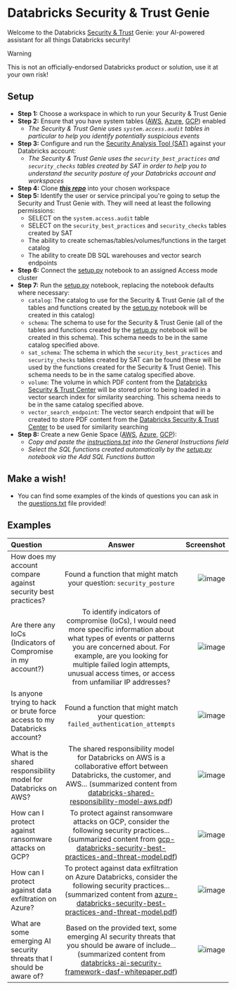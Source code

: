 # Databricks Security & Trust Genie

Welcome to the Databricks [Security & Trust](https://www.databricks.com/trust) Genie: your AI-powered assistant for all things Databricks security!

> [!WARNING] 
> This is not an officially-endorsed Databricks product or solution, use it at your own risk!

## Setup

* **Step 1:** Choose a workspace in which to run your Security & Trust Genie 
* **Step 2:** Ensure that you have system tables ([AWS](https://docs.databricks.com/en/admin/system-tables/index.html), [Azure](https://learn.microsoft.com/en-us/azure/databricks/admin/system-tables/), [GCP](https://docs.gcp.databricks.com/en/admin/system-tables/index.html)) enabled 
    * _The Security & Trust Genie uses `system.access.audit` tables in particular to help you identify potentially suspicious events_
* **Step 3:** Configure and run the [Security Analysis Tool (SAT)](https://github.com/databricks-industry-solutions/security-analysis-tool) against your Databricks account:
    * _The Security & Trust Genie uses the `security_best_practices` and `security_checks` tables created by SAT in order to help you to understand the security posture of your Databricks account and workspaces_
* **Step 4:** Clone [**_this repo_**](https://github.com/andyweaves/security-and-trust-genie) into your chosen workspace
* **Step 5:** Identify the user or service principal you're going to setup the Security and Trust Genie with. They will need at least the following permissions:
    * SELECT on the `system.access.audit` table
    * SELECT on the `security_best_practices` and `security_checks` tables created by SAT 
    * The ability to create schemas/tables/volumes/functions in the target catalog
    * The ability to create DB SQL warehouses and vector search endpoints
* **Step 6:** Connect the [setup.py](notebooks/setup.py) notebook to an assigned Access mode cluster
* **Step 7:** Run the [setup.py](notebooks/setup.py) notebook, replacing the notebook defaults where necessary:
    * `catalog`: The catalog to use for the Security & Trust Genie (all of the tables and functions created by the [setup.py](notebooks/setup.py) notebook will be created in this catalog)
    * `schema`: The schema to use for the Security & Trust Genie (all of the tables and functions created by the [setup.py](notebooks/setup.py) notebook will be created in this schema). This schema needs to be in the same catalog specified above.
    * `sat_schema`: The schema in which the `security_best_practices` and `security_checks` tables created by SAT can be found (these will be used by the functions created for the Security & Trust Genie). This schema needs to be in the same catalog specified above.
    * `volume`: The volume in which PDF content from the [Databricks Security & Trust Center](https://www.databricks.com/trust) will be stored prior to being loaded in a vector search index for similarity searching. This schema needs to be in the same catalog specified above.
    * `vector_search_endpoint`: The vector search endpoint that will be created to store PDF content from the [Databricks Security & Trust Center](https://www.databricks.com/trust) to be used for similarity searching 
* **Step 8:** Create a new Genie Space ([AWS](https://docs.databricks.com/en/genie/index.html#create-a-new-genie-space), [Azure](https://learn.microsoft.com/en-us/azure/databricks/genie/#create-a-new-genie-space), [GCP](https://docs.gcp.databricks.com/en/genie/index.html#create-a-new-genie-space)):
    * _Copy and paste the [instructions.txt](resources/instructions.txt) into the General Instructions field_
    * _Select the SQL functions created automatically by the [setup.py](notebooks/setup.py) notebook via the Add SQL Functions button_

## Make a wish!

* You can find some examples of the kinds of questions you can ask in the [questions.txt](resources/questions.txt) file provided!

## Examples

| Question      | Answer | Screenshot    |
| :---        |    :----:   |          ---: |
| How does my account compare against security best practices?  |  Found a function that might match your question: `security_posture`     | ![image](https://github.com/user-attachments/assets/47a270d0-7e2b-4baf-956b-8629417f36b2) |
| Are there any IoCs (Indicators of Compromise in my account?)   | To identify indicators of compromise (IoCs), I would need more specific information about what types of events or patterns you are concerned about. For example, are you looking for multiple failed login attempts, unusual access times, or access from unfamiliar IP addresses?        | ![image](https://github.com/user-attachments/assets/59faaa96-6ac5-4a1c-923f-80c5af7568cd)     |
| Is anyone trying to hack or brute force access to my Databricks account?   |  Found a function that might match your question: `failed_authentication_attempts`     |  ![image](https://github.com/user-attachments/assets/99a0f198-f4ce-4b3e-ae7b-8b2eab588d91) |
| What is the shared responsibility model for Databricks on AWS?      | The shared responsibility model for Databricks on AWS is a collaborative effort between Databricks, the customer, and AWS... (summarized content from [databricks-shared-responsibility-model-aws.pdf](https://www.databricks.com/trust/security-features#documentation))      | ![image](https://github.com/user-attachments/assets/c006a3df-c897-4598-a363-c69efbbd4ea2) |
| How can I protect against ransomware attacks on GCP?   |  To protect against ransomware attacks on GCP, consider the following security practices... (summarized content from [gcp-databricks-security-best-practices-and-threat-model.pdf](https://www.databricks.com/trust/security-features/best-practices)) | ![image](https://github.com/user-attachments/assets/b41275fe-13f4-438f-b350-78c1fc0ef7dd) |
| How can I protect against data exfiltration on Azure? |  To protect against data exfiltration on Azure Databricks, consider the following security practices... (summarized content from [azure-databricks-security-best-practices-and-threat-model.pdf](https://www.databricks.com/trust/security-features/best-practices))       |  ![image](https://github.com/user-attachments/assets/8349f15b-b08f-464a-b65f-dd8b69a4a77e) |
| What are some emerging AI security threats that I should be aware of?   |   Based on the provided text, some emerging AI security threats that you should be aware of include... (summarized content from [databricks-ai-security-framework-dasf-whitepaper.pdf](https://www.databricks.com/resources/whitepaper/databricks-ai-security-framework-dasf))   | ![image](https://github.com/user-attachments/assets/90853bc1-5ea4-4e59-afa2-63fa07679b1e) |

